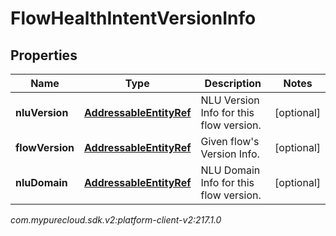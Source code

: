 # FlowHealthIntentVersionInfo


## Properties

| Name | Type | Description | Notes |
| ------------ | ------------- | ------------- | ------------- |
| **nluVersion** | [**AddressableEntityRef**](AddressableEntityRef) | NLU Version Info for this flow version. |  [optional] |
| **flowVersion** | [**AddressableEntityRef**](AddressableEntityRef) | Given flow's Version Info. |  [optional] |
| **nluDomain** | [**AddressableEntityRef**](AddressableEntityRef) | NLU Domain Info for this flow version. |  [optional] |




_com.mypurecloud.sdk.v2:platform-client-v2:217.1.0_
